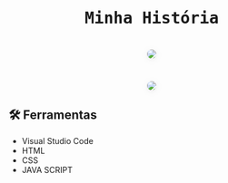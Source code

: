 <h1 align="center" style=" font-family:'Source Code Pro', monospace;">
  <p>Minha História</p>
</h1>
<h1 align="center">
  <img style="border-radius: 30px;box-shadow: #f1f1f1 0px 2px 4px 0px, #f1f1f1 0px 2px 16px 0px;" src="https://cdn.discordapp.com/attachments/1029793248639733790/1183954327304409109/Screenshot_3.png?ex=658a3664&is=6577c164&hm=fe7240748c63ce7818f77cdb43684733adb2ea5959e9ec9ca922eefa9fde93ee&"/>
</h1>
<h1 align="center">
  <img style="border-radius: 30px;box-shadow: #f1f1f1 0px 2px 4px 0px, #f1f1f1 0px 2px 16px 0px;" src="https://cdn.discordapp.com/attachments/1029793248639733790/1183950726519591012/Screenshot_4.png?ex=658a3309&is=6577be09&hm=ac276bae71cdaec864c197b76216b557cab7cc3e20bb8d36872569d1242c9ff2&"/>
</h1>

## 🛠️ Ferramentas
- Visual Studio Code
- HTML
- CSS
- JAVA SCRIPT
